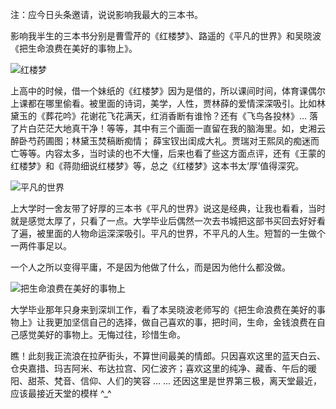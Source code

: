 注：应今日头条邀请，说说影响我最大的三本书。

影响我半生的三本书分别是曹雪芹的《红楼梦》、路遥的《平凡的世界》和吴晓波《把生命浪费在美好的事物上》。

![红楼梦](https://upload-images.jianshu.io/upload_images/1885581-5e7d6ea47ec61cae?imageMogr2/auto-orient/strip%7CimageView2/2/w/400)

上高中的时候，借一个妹纸的《红楼梦》因为是借的，所以课间时间，体育课偶尔上课都在哪里偷看。被里面的诗词，美学，人性，贾林薛的爱情深深吸引。比如林黛玉的《葬花吟》花谢花飞花满天，红消香断有谁怜？还有《飞鸟各投林》... 落了片白茫茫大地真干净！等等，其中有三个画面一直留在我的脑海里。如，史湘云醉卧芍药圃图；林黛玉焚稿断痴情； 薛宝钗出闺成大礼。贾瑞对王熙凤的痴迷而亡等等。内容太多，当时读的也不大懂，后来也看了些这方面点评，还有《王蒙的红楼梦》和《蒋勋细说红楼梦》等，总之《红楼梦》这本书太‘厚’值得深究。

![平凡的世界](https://upload-images.jianshu.io/upload_images/1885581-736b0c197e8394bf?imageMogr2/auto-orient/strip%7CimageView2/2/w/408)


上大学时一舍友带了好厚的三本书《平凡的世界》说这是经典，让我也看看，当时就是感觉太厚了，只看了一点。大学毕业后偶然一次去书城把这部书买回去好好看了遍，被里面的人物命运深深吸引。平凡的世界，不平凡的人生。短暂的一生做个一两件事足以。

一个人之所以变得平庸，不是因为他做了什么，而是因为他什么都没做。

![把生命浪费在美好的事物上](https://upload-images.jianshu.io/upload_images/1885581-0131193d84c9dfcf?imageMogr2/auto-orient/strip%7CimageView2/2/w/500)

大学毕业那年只身来到深圳工作，看了本吴晓波老师写的《把生命浪费在美好的事物上》让我更加坚信自己的选择，做自己喜欢的事，把时间，生命，金钱浪费在自己感觉美好的事物上。无悔过往，珍惜生命。

瞧！此刻我正流浪在拉萨街头，不算世间最美的情郎。只因喜欢这里的蓝天白云、仓央嘉措、玛吉阿米、布达拉宫、冈仁波齐；喜欢这里的纯净、藏香、午后的暖阳、甜茶、梵音、信仰、人们的笑容 ... ... 还因这里是世界第三极，离天堂最近，应该最接近天堂的模样 ^_^
